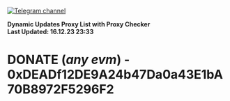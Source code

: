 [![Telegram channel](https://img.shields.io/endpoint?url=https://runkit.io/damiankrawczyk/telegram-badge/branches/master?url=https://t.me/n4z4v0d)](https://t.me/n4z4v0d) 

**Dynamic Updates Proxy List with Proxy Checker**  
**Last Updated: 16.12.23 23:33**

# DONATE (_any evm_) - 0xDEADf12DE9A24b47Da0a43E1bA70B8972F5296F2
